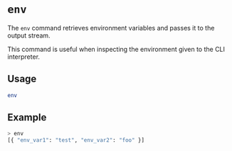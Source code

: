 # `env`

The `env` command retrieves environment variables and passes it to the output stream.

This command is useful when inspecting the environment given to the CLI interpreter.

## Usage

```bash
env
```

## Example

```bash
> env
[{ "env_var1": "test", "env_var2": "foo" }]
```
